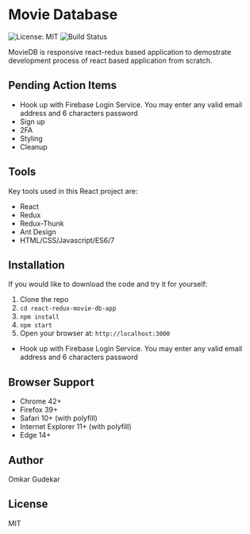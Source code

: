# Movie Database
![License: MIT](https://img.shields.io/badge/License-MIT-yellow.svg)
![Build Status](https://api.travis-ci.org/omkargudekar/react-redux-movie-db-app.png)




MovieDB is responsive react-redux based application to demostrate development process of react based application from scratch.

## Pending Action Items
- Hook up with Firebase Login Service. You may enter any valid email address and 6 characters password
- Sign up
- 2FA
- Styling
- Cleanup
 

## Tools
Key tools used in this React project are:
- React
- Redux
- Redux-Thunk
- Ant Design
- HTML/CSS/Javascript/ES6/7



## Installation

If you would like to download the code and try it for yourself:

1. Clone the repo
2. `cd react-redux-movie-db-app`
3. `npm install`
4. `npm start`
5. Open your browser at: `http://localhost:3000`
- Hook up with Firebase Login Service. You may enter any valid email address and 6 characters password


## Browser Support
- Chrome 42+
- Firefox 39+
- Safari 10+ (with polyfill)
- Internet Explorer 11+ (with polyfill)
- Edge 14+



## Author
Omkar Gudekar


## License
MIT
